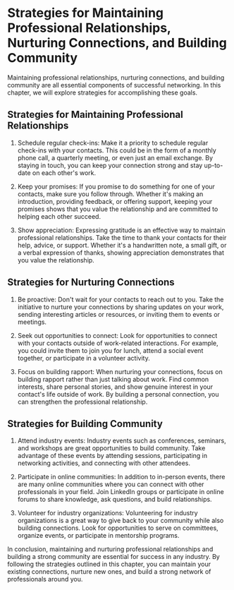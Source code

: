 Strategies for Maintaining Professional Relationships, Nurturing Connections, and Building Community
=====================================================================================================================================================================

Maintaining professional relationships, nurturing connections, and building community are all essential components of successful networking. In this chapter, we will explore strategies for accomplishing these goals.

Strategies for Maintaining Professional Relationships
-----------------------------------------------------

1. Schedule regular check-ins: Make it a priority to schedule regular check-ins with your contacts. This could be in the form of a monthly phone call, a quarterly meeting, or even just an email exchange. By staying in touch, you can keep your connection strong and stay up-to-date on each other's work.

2. Keep your promises: If you promise to do something for one of your contacts, make sure you follow through. Whether it's making an introduction, providing feedback, or offering support, keeping your promises shows that you value the relationship and are committed to helping each other succeed.

3. Show appreciation: Expressing gratitude is an effective way to maintain professional relationships. Take the time to thank your contacts for their help, advice, or support. Whether it's a handwritten note, a small gift, or a verbal expression of thanks, showing appreciation demonstrates that you value the relationship.

Strategies for Nurturing Connections
------------------------------------

1. Be proactive: Don't wait for your contacts to reach out to you. Take the initiative to nurture your connections by sharing updates on your work, sending interesting articles or resources, or inviting them to events or meetings.

2. Seek out opportunities to connect: Look for opportunities to connect with your contacts outside of work-related interactions. For example, you could invite them to join you for lunch, attend a social event together, or participate in a volunteer activity.

3. Focus on building rapport: When nurturing your connections, focus on building rapport rather than just talking about work. Find common interests, share personal stories, and show genuine interest in your contact's life outside of work. By building a personal connection, you can strengthen the professional relationship.

Strategies for Building Community
---------------------------------

1. Attend industry events: Industry events such as conferences, seminars, and workshops are great opportunities to build community. Take advantage of these events by attending sessions, participating in networking activities, and connecting with other attendees.

2. Participate in online communities: In addition to in-person events, there are many online communities where you can connect with other professionals in your field. Join LinkedIn groups or participate in online forums to share knowledge, ask questions, and build relationships.

3. Volunteer for industry organizations: Volunteering for industry organizations is a great way to give back to your community while also building connections. Look for opportunities to serve on committees, organize events, or participate in mentorship programs.

In conclusion, maintaining and nurturing professional relationships and building a strong community are essential for success in any industry. By following the strategies outlined in this chapter, you can maintain your existing connections, nurture new ones, and build a strong network of professionals around you.
